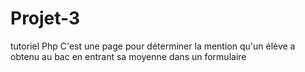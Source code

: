 # Projet-3
tutoriel Php
C'est une page pour déterminer la mention qu'un élève a obtenu au bac en entrant sa moyenne dans un formulaire
